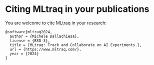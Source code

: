 # Citing MLtraq in your publications

You are welcome to cite MLtraq in your research:

```
@software{mltraq2024,
  author = {Michele Dallachiesa},
  license = {BSD-3},
  title = {MLtraq: Track and Collaborate on AI Experiments.},
  url = {https://www.mltraq.com/},
  year = {2024}
}
```
